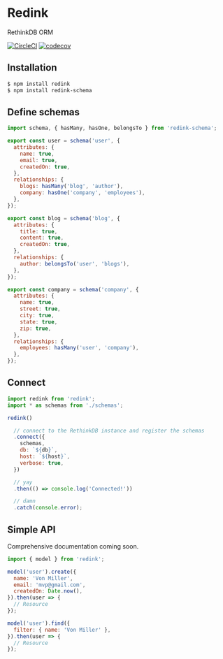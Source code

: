 # Redink
RethinkDB ORM

[![CircleCI](https://circleci.com/gh/directlyio/redink.svg?style=svg)](https://circleci.com/gh/directlyio/redink)
[![codecov](https://codecov.io/gh/directlyio/redink/branch/master/graph/badge.svg)](https://codecov.io/gh/directlyio/redink)

## Installation
```sh
$ npm install redink
$ npm install redink-schema
```

## Define schemas
```js
import schema, { hasMany, hasOne, belongsTo } from 'redink-schema';

export const user = schema('user', {
  attributes: {
    name: true,
    email: true,
    createdOn: true,
  },
  relationships: {
    blogs: hasMany('blog', 'author'),
    company: hasOne('company', 'employees'),
  },
});

export const blog = schema('blog', {
  attributes: {
    title: true,
    content: true,
    createdOn: true,
  },
  relationships: {
    author: belongsTo('user', 'blogs'),
  },
});

export const company = schema('company', {
  attributes: {
    name: true,
    street: true,
    city: true,
    state: true,
    zip: true,
  },
  relationships: {
    employees: hasMany('user', 'company'),
  },
});
```

## Connect
```js
import redink from 'redink';
import * as schemas from './schemas';

redink()

  // connect to the RethinkDB instance and register the schemas
  .connect({
    schemas,
    db: `${db}`,
    host: `${host}`,
    verbose: true,
  })

  // yay
  .then(() => console.log('Connected!'))

  // damn
  .catch(console.error);
```

## Simple API
Comprehensive documentation coming soon.
```js
import { model } from 'redink';

model('user').create({
  name: 'Von Miller',
  email: 'mvp@gmail.com',
  createdOn: Date.now(),
}).then(user => {
  // Resource
});

model('user').find({
  filter: { name: 'Von Miller' },
}).then(user => {
  // Resource
});
```
